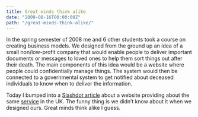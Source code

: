 ```yaml
---
title: Great minds think alike
date: "2009-08-16T00:00:00Z"
path: "/great-minds-think-alike/"
---
```


In the spring semester of 2008 me and 6 other students took a course on creating business models.
We designed from the ground up an idea of a small non/low-profit company that would enable people
to deliver important documents or messages to loved ones to help them sort things out after their
death. The main components of this idea would be a website where people could confidentially manage
things. The system would then be connected to a governmental system to get notified about deceased
individuals to know when to deliver the information.

Today I bumped into a [Slashdot article](https://tech.slashdot.org/story/09/08/16/0710254/How-To-Send-Email-When-Youre-Dead?from=rss)
about a website providing about the same [service](http://www.lastmessagesclub.co.uk/) in the UK.
The funny thing is we didn’t know about it when we designed ours. Great minds think alike I guess.